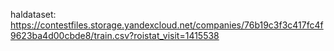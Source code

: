 haldataset:
https://contestfiles.storage.yandexcloud.net/companies/76b19c3f3c417fc4f9623ba4d00cbde8/train.csv?roistat_visit=1415538
